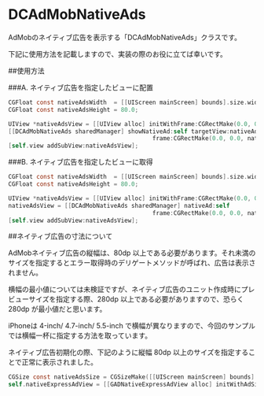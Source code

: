 DCAdMobNativeAds
============================

AdMobのネイティブ広告を表示する「DCAdMobNativeAds」クラスです。

下記に使用方法を記載しますので、実装の際のお役に立てば幸いです。

##使用方法

###A. ネイティブ広告を指定したビューに配置

```objective-c
CGFloat const nativeAdsWidth  = [[UIScreen mainScreen] bounds].size.width;
CGFloat const nativeAdsHeight = 80.0;

UIView *nativeAdsView = [[UIView alloc] initWithFrame:CGRectMake(0.0, 0.0, nativeAdsWidth, nativeAdsHeight)];
[[DCAdMobNativeAds sharedManager] showNativeAd:self targetView:nativeAdsView
                                         frame:CGRectMake(0.0, 0.0, nativeAdsWidth, nativeAdsHeight)];
[self.view addSubView:nativeAdsView];
```

###B. ネイティブ広告を指定したビューに取得

```objective-c
CGFloat const nativeAdsWidth  = [[UIScreen mainScreen] bounds].size.width;
CGFloat const nativeAdsHeight = 80.0;

UIView *nativeAdsView = [[UIView alloc] initWithFrame:CGRectMake(0.0, 0.0, nativeAdsWidth, nativeAdsHeight)];
nativeAdsView = [[DCAdMobNativeAds sharedManager] nativeAd:self
                                         frame:CGRectMake(0.0, 0.0, nativeAdsWidth, nativeAdsHeight)];
[self.view addSubView:nativeAdsView];
```

##ネイティブ広告の寸法について

AdMobネイティブ広告の縦幅は、80dp 以上である必要があります。それ未満のサイズを指定するとエラー取得時のデリゲートメソッドが呼ばれ、広告は表示されません。

横幅の最小値については未検証ですが、ネイティブ広告のユニット作成時にプレビューサイズを指定する際、280dp 以上である必要がありますので、恐らく 280dp が最小値だと思います。

iPhoneは 4-inch/ 4.7-inch/ 5.5-inch で横幅が異なりますので、今回のサンプルでは横幅一杯に指定する方法を取っています。

ネイティブ広告初期化の際、下記のように縦幅 80dp 以上のサイズを指定することで正常に表示されました。

```objective-c
CGSize const nativeAdsSize = CGSizeMake([[UIScreen mainScreen] bounds].size.width, 80.0);
self.nativeExpressAdView = [[GADNativeExpressAdView alloc] initWithAdSize:GADAdSizeFromCGSize(nativeAdsSize)
                                                                       origin:CGPointMake(0.0, 0.0)];
```
